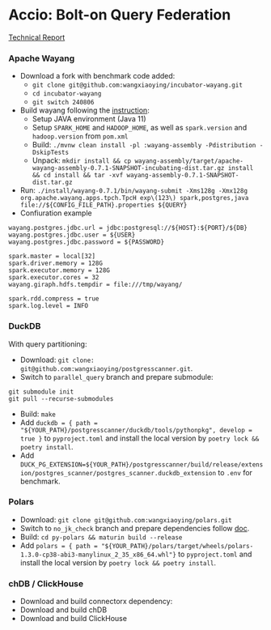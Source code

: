 # Accio: Bolt-on Query Federation

[Technical Report](accio_technical_report.pdf)

### Apache Wayang

* Download a fork with benchmark code added: 
    * `git clone git@github.com:wangxiaoying/incubator-wayang.git`
    * `cd incubator-wayang`
    * `git switch 240806`
* Build wayang following the [instruction](https://github.com/apache/incubator-wayang?tab=readme-ov-file#building):
    * Setup JAVA environment (Java 11)
    * Setup `SPARK_HOME` and `HADOOP_HOME`, as well as `spark.version` and `hadoop.version` from `pom.xml`
    * Build: `./mvnw clean install -pl :wayang-assembly -Pdistribution -DskipTests `
    * Unpack: `mkdir install && cp wayang-assembly/target/apache-wayang-assembly-0.7.1-SNAPSHOT-incubating-dist.tar.gz install && cd install && tar -xvf wayang-assembly-0.7.1-SNAPSHOT-dist.tar.gz`
* Run: `./install/wayang-0.7.1/bin/wayang-submit -Xms128g -Xmx128g org.apache.wayang.apps.tpch.TpcH exp\(123\) spark,postgres,java file://${CONFIG_FILE_PATH}.properties ${QUERY}`
* Confiuration example
```
wayang.postgres.jdbc.url = jdbc:postgresql://${HOST}:${PORT}/${DB}
wayang.postgres.jdbc.user = ${USER}
wayang.postgres.jdbc.password = ${PASSWORD}

spark.master = local[32]
spark.driver.memory = 128G
spark.executor.memory = 128G
spark.executor.cores = 32
wayang.giraph.hdfs.tempdir = file:///tmp/wayang/

spark.rdd.compress = true
spark.log.level = INFO
```


### DuckDB

With query partitioning:
* Download: `git clone: git@github.com:wangxiaoying/postgresscanner.git`.
* Switch to `parallel_query` branch and prepare submodule:
```
git submodule init
git pull --recurse-submodules
```
* Build: `make`
* Add `duckdb = { path = "${YOUR_PATH}/postgresscanner/duckdb/tools/pythonpkg", develop = true }` to `pyproject.toml` and install the local version by `poetry lock && poetry install`.
* Add `DUCK_PG_EXTENSION=${YOUR_PATH}/postgresscanner/build/release/extension/postgres_scanner/postgres_scanner.duckdb_extension` to `.env` for benchmark.

### Polars

* Download: `git clone git@github.com:wangxiaoying/polars.git`
* Switch to `no_jk_check` branch and prepare dependencies follow [doc](https://docs.pola.rs/development/contributing/#installing-dependencies).
* Build: `cd py-polars && maturin build --release`
* Add `polars = { path = "${YOUR_PATH}/polars/target/wheels/polars-1.3.0-cp38-abi3-manylinux_2_35_x86_64.whl"}` to `pyproject.toml` and install the local version by `poetry lock && poetry install`.

### chDB / ClickHouse

* Download and build connectorx dependency:
* Download and build chDB
* Download and build ClickHouse